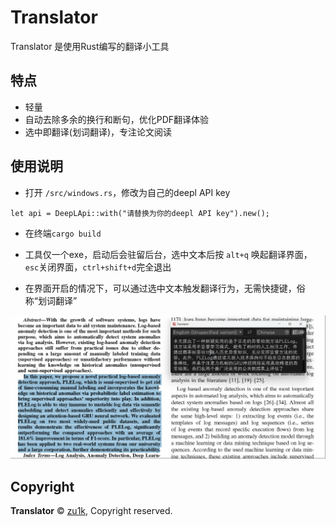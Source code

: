 # Translator

Translator 是使用Rust编写的翻译小工具

## 特点

- 轻量
- 自动去除多余的换行和断句，优化PDF翻译体验
- 选中即翻译(划词翻译)，专注论文阅读

## 使用说明
- 打开 `/src/windows.rs`，修改为自己的deepl API key
```shell
let api = DeepLApi::with("请替换为你的deepl API key").new();
```
- 在终端`cargo build`

- 工具仅一个exe，启动后会驻留后台，选中文本后按 `alt+q` 唤起翻译界面，`esc`关闭界面，`ctrl+shift+d`完全退出

- 在界面开启的情况下，可以通过选中文本触发翻译行为，无需快捷键，俗称“划词翻译”

![使用截图](./res/pic.png)

## Copyright

**Translator** © [zu1k](https://github.com/zu1k), Copyright reserved.
